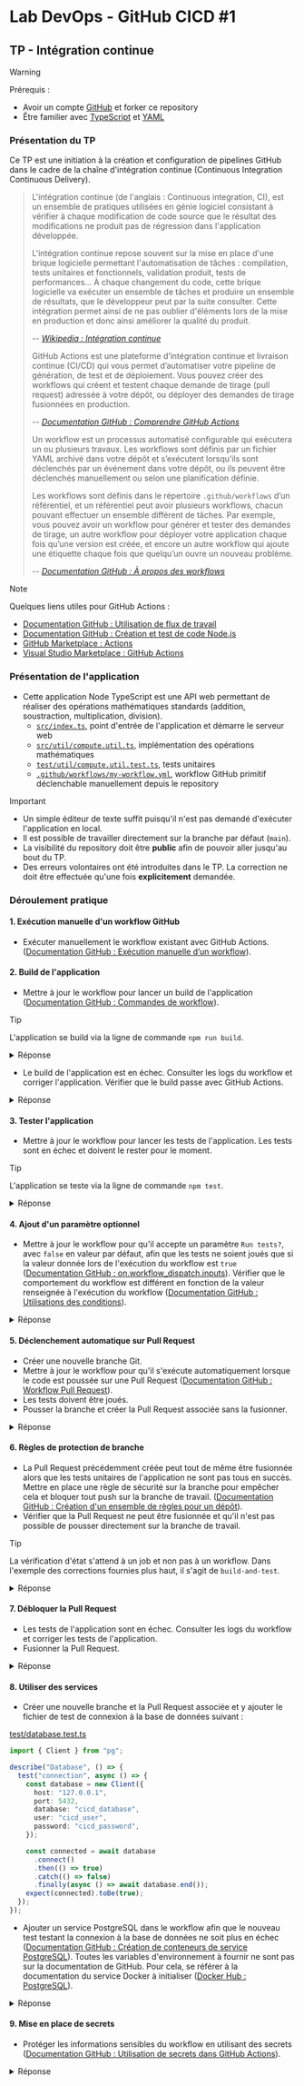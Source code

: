 # Lab DevOps - GitHub CICD #1

## TP - Intégration continue

> [!WARNING]
> Prérequis :
>
> - Avoir un compte [GitHub](https://github.com/) et forker ce repository
> - Être familier avec [TypeScript](https://www.typescriptlang.org/) et [YAML](https://yaml.org/)

### Présentation du TP

Ce TP est une initiation à la création et configuration de pipelines GitHub dans le cadre de la chaîne d'intégration continue (Continuous Integration Continuous Delivery).

> L'intégration continue (de l'anglais : Continuous integration, CI), est un ensemble de pratiques utilisées en génie logiciel consistant à vérifier à chaque modification de code source que le résultat des modifications ne produit pas de régression dans l'application développée.
>
> L'intégration continue repose souvent sur la mise en place d'une brique logicielle permettant l'automatisation de tâches : compilation, tests unitaires et fonctionnels, validation produit, tests de performances… À chaque changement du code, cette brique logicielle va exécuter un ensemble de tâches et produire un ensemble de résultats, que le développeur peut par la suite consulter. Cette intégration permet ainsi de ne pas oublier d'éléments lors de la mise en production et donc ainsi améliorer la qualité du produit.
>
> -- <cite>[Wikipedia : Intégration continue](https://fr.wikipedia.org/wiki/Int%C3%A9gration_continue)</cite>
>
> GitHub Actions est une plateforme d’intégration continue et livraison continue (CI/CD) qui vous permet d’automatiser votre pipeline de génération, de test et de déploiement. Vous pouvez créer des workflows qui créent et testent chaque demande de tirage (pull request) adressée à votre dépôt, ou déployer des demandes de tirage fusionnées en production.
>
> -- <cite>[Documentation GitHub : Comprendre GitHub Actions](https://docs.github.com/fr/actions/learn-github-actions/understanding-github-actions#vue-densemble)</cite>
>
> Un workflow est un processus automatisé configurable qui exécutera un ou plusieurs travaux. Les workflows sont définis par un fichier YAML archivé dans votre dépôt et s’exécutent lorsqu’ils sont déclenchés par un événement dans votre dépôt, ou ils peuvent être déclenchés manuellement ou selon une planification définie.
>
> Les workflows sont définis dans le répertoire `.github/workflows` d’un référentiel, et un référentiel peut avoir plusieurs workflows, chacun pouvant effectuer un ensemble différent de tâches. Par exemple, vous pouvez avoir un workflow pour générer et tester des demandes de tirage, un autre workflow pour déployer votre application chaque fois qu’une version est créée, et encore un autre workflow qui ajoute une étiquette chaque fois que quelqu’un ouvre un nouveau problème.
>
> -- <cite>[Documentation GitHub : À propos des workflows](https://docs.github.com/fr/actions/using-workflows/about-workflows#about-workflows)</cite>

> [!NOTE]
> Quelques liens utiles pour GitHub Actions :
>
> - [Documentation GitHub : Utilisation de flux de travail](https://docs.github.com/en/actions/using-workflows)
> - [Documentation GitHub : Création et test de code Node.js](https://docs.github.com/en/actions/automating-builds-and-tests/building-and-testing-nodejs)
> - [GitHub Marketplace : Actions](https://github.com/marketplace?type=actions)
> - [Visual Studio Marketplace : GitHub Actions](https://marketplace.visualstudio.com/items?itemName=GitHub.vscode-github-actions)

### Présentation de l'application

- Cette application Node TypeScript est une API web permettant de réaliser des opérations mathématiques standards (addition, soustraction, multiplication, division).
  - [`src/index.ts`](src/index.ts), point d'entrée de l'application et démarre le serveur web
  - [`src/util/compute.util.ts`](src/util/compute.util.ts), implémentation des opérations mathématiques
  - [`test/util/compute.util.test.ts`](test/util/compute.util.test.ts), tests unitaires
  - [`.github/workflows/my-workflow.yml`](.github/workflows/my-workflow.yml), workflow GitHub primitif déclenchable manuellement depuis le repository

> [!IMPORTANT]
>
> - Un simple éditeur de texte suffit puisqu'il n'est pas demandé d'exécuter l'application en local.
> - Il est possible de travailler directement sur la branche par défaut (`main`).
> - La visibilité du repository doit être **public** afin de pouvoir aller jusqu'au bout du TP.
> - Des erreurs volontaires ont été introduites dans le TP. La correction ne doit être effectuée qu'une fois **explicitement** demandée.

### Déroulement pratique

#### 1. Exécution manuelle d'un workflow GitHub

- Exécuter manuellement le workflow existant avec GitHub Actions. ([Documentation GitHub : Exécution manuelle d’un workflow](https://docs.github.com/fr/actions/using-workflows/manually-running-a-workflow)).

#### 2. Build de l'application

- Mettre à jour le workflow pour lancer un build de l'application ([Documentation GitHub : Commandes de workflow](https://docs.github.com/fr/actions/using-workflows/workflow-commands-for-github-actions)).

> [!TIP]
> L'application se build via la ligne de commande `npm run build`.

<details>
<summary>Réponse</summary>
<b>my-workflow.yml</b>

```yaml
name: Manual build
on:
  workflow_dispatch:

jobs:
  build:
    runs-on: ubuntu-latest

    steps:
      - name: Checkout repository
        uses: actions/checkout@v4

      - name: Set up Node.js
        uses: actions/setup-node@v4
        with:
          node-version: "16"

      - name: Install dependencies
        run: npm install

      - name: Build application
        run: npm run build
```

</details>

- Le build de l'application est en échec. Consulter les logs du workflow et corriger l'application. Vérifier que le build passe avec GitHub Actions.

<details>
<summary>Réponse</summary>
<b>index.ts</b>

```ts
...
app.get("/minus/:a/:b", (request: Request, response: Response) => {
  ...
  const b = parseInt(request.params.b);
  ...
});
...
```

</details>

#### 3. Tester l'application

- Mettre à jour le workflow pour lancer les tests de l'application. Les tests sont en échec et doivent le rester pour le moment.

> [!TIP]
> L'application se teste via la ligne de commande `npm test`.

<details>
<summary>Réponse</summary>
<b>my-workflow.yml</b>

```yaml
name: Manual build & test
on:
  workflow_dispatch:

jobs:
  build-and-test:
    runs-on: ubuntu-latest

    steps:
      - name: Checkout repository
        uses: actions/checkout@v4

      - name: Set up Node.js
        uses: actions/setup-node@v4
        with:
          node-version: "16"

      - name: Install dependencies
        run: npm install

      - name: Build application
        run: npm run build

      - name: Test application
        run: npm test
```

</details>

#### 4. Ajout d'un paramètre optionnel

- Mettre à jour le workflow pour qu'il accepte un paramètre `Run tests?`, avec `false` en valeur par défaut, afin que les tests ne soient joués que si la valeur donnée lors de l'exécution du workflow est `true` ([Documentation GitHub : on.workflow_dispatch.inputs](https://docs.github.com/fr/enterprise-cloud@latest/actions/using-workflows/workflow-syntax-for-github-actions#onworkflow_dispatchinputs)). Vérifier que le comportement du workflow est différent en fonction de la valeur renseignée à l'exécution du workflow ([Documentation GitHub : Utilisations des conditions](https://docs.github.com/fr/actions/using-jobs/using-conditions-to-control-job-execution)).

<details>
<summary>Réponse</summary>
<b>my-workflow.yml</b>

```yaml
name: Manual build & test
on:
  workflow_dispatch:
    inputs:
      run-tests:
        description: "Run tests?"
        required: true
        default: "false"

jobs:
  build-and-test:
    runs-on: ubuntu-latest

    steps:
      - name: Checkout repository
        uses: actions/checkout@v4

      - name: Set up Node.js
        uses: actions/setup-node@v4
        with:
          node-version: "16"

      - name: Install dependencies
        run: npm install

      - name: Build application
        run: npm run build

      - name: Test application
        if: ${{ github.event.inputs.run-tests == 'true' }}
        run: npm test
```

</details>

#### 5. Déclenchement automatique sur Pull Request

- Créer une nouvelle branche Git.
- Mettre à jour le workflow pour qu'il s'exécute automatiquement lorsque le code est poussée sur une Pull Request ([Documentation GitHub : Workflow Pull Request](https://docs.github.com/fr/actions/using-workflows/events-that-trigger-workflows#pull_request)).
- Les tests doivent être joués.
- Pousser la branche et créer la Pull Request associée sans la fusionner.

<details>
<summary>Réponse</summary>
<b>my-workflow.yml</b>

```yaml
name: Manual or PR build & test
on:
  workflow_dispatch:
    inputs:
      run-tests:
        description: "Run tests?"
        required: true
        default: "false"
  pull_request:
    types: [opened, synchronize, reopened]

jobs:
  build-and-test:
    runs-on: ubuntu-latest

    steps:
      - name: Checkout repository
        uses: actions/checkout@v4

      - name: Set up Node.js
        uses: actions/setup-node@v4
        with:
          node-version: "16"

      - name: Install dependencies
        run: npm install

      - name: Build application
        run: npm run build

      - name: Test application
        if: ${{ github.event.inputs.run-tests == 'true' || github.event_name == 'pull_request' }}
        run: npm test
```

</details>

#### 6. Règles de protection de branche

- La Pull Request précédemment créée peut tout de même être fusionnée alors que les tests unitaires de l'application ne sont pas tous en succès. Mettre en place une règle de sécurité sur la branche pour empêcher cela et bloquer tout push sur la branche de travail. ([Documentation GitHub : Création d'un ensemble de règles pour un dépôt](https://docs.github.com/fr/repositories/configuring-branches-and-merges-in-your-repository/managing-rulesets/creating-rulesets-for-a-repository)).
- Vérifier que la Pull Request ne peut être fusionnée et qu'il n'est pas possible de pousser directement sur la branche de travail.

> [!TIP]
> La vérification d'état s'attend à un job et non pas à un workflow. Dans l'exemple des corrections fournies plus haut, il s'agit de `build-and-test`.

<details>
<summary>Réponse</summary>

- Aller dans **Settings > Rules > Rulesets**.
- Cliquer sur **New ruleset > New branch ruleset**.
- Nommer la règle et la rendre active.
- Définir la branche sur laquelle les Pull Requests seront fusionnées.
- Cocher **Require a pull request before merging**.
- Cocher **Require status checks to pass**.
  - Afficher les paramètres additionnels et ajouter la vérification à effectuer.
- Cliquer sur le bouton **Create** tout en bas.
</details>

#### 7. Débloquer la Pull Request

- Les tests de l'application sont en échec. Consulter les logs du workflow et corriger les tests de l'application.
- Fusionner la Pull Request.

<details>
<summary>Réponse</summary>
<b>compute.util.ts</b>

```ts
static minus(a: number, b: number): number {
  return a - b;
}
```

</details>

#### 8. Utiliser des services

- Créer une nouvelle branche et la Pull Request associée et y ajouter le fichier de test de connexion à la base de données suivant :

[test/database.test.ts](test/database.test.ts)

```ts
import { Client } from "pg";

describe("Database", () => {
  test("connection", async () => {
    const database = new Client({
      host: "127.0.0.1",
      port: 5432,
      database: "cicd_database",
      user: "cicd_user",
      password: "cicd_password",
    });

    const connected = await database
      .connect()
      .then(() => true)
      .catch(() => false)
      .finally(async () => await database.end());
    expect(connected).toBe(true);
  });
});
```

- Ajouter un service PostgreSQL dans le workflow afin que le nouveau test testant la connexion à la base de données ne soit plus en échec ([Documentation GitHub : Création de conteneurs de service PostgreSQL](https://docs.github.com/fr/actions/using-containerized-services/creating-postgresql-service-containers)). Toutes les variables d'environnement à fournir ne sont pas sur la documentation de GitHub. Pour cela, se référer à la documentation du service Docker à initialiser ([Docker Hub : PostgreSQL](https://hub.docker.com/_/postgres)).

<details>
<summary>Réponse</summary>
<b>my-workflow.yml</b>

```yaml
...
jobs:
  build-and-test:
    runs-on: ubuntu-latest
    services:
      postgres:
        image: postgres:latest
        env:
          POSTGRES_DB: "cicd_database"
          POSTGRES_USER: "cicd_user"
          POSTGRES_PASSWORD: "cicd_password"
        ports:
          - 5432:5432
        options: >-
          --health-cmd pg_isready
          --health-interval 10s
          --health-timeout 5s
          --health-retries 5
    ...
```

</details>

#### 9. Mise en place de secrets

- Protéger les informations sensibles du workflow en utilisant des secrets ([Documentation GitHub : Utilisation de secrets dans GitHub Actions](https://docs.github.com/fr/actions/security-guides/using-secrets-in-github-actions)).

<details>
<summary>Réponse</summary>
<b>my-workflow.yml</b>

```yaml
---
POSTGRES_DB: ${{ secrets.CICD_POSTGRES_DB }}
POSTGRES_USER: ${{ secrets.CICD_POSTGRES_USER }}
POSTGRES_PASSWORD: ${{ secrets.CICD_POSTGRES_PASSWORD }}
```

- Aller dans **Settings > Secrets and variables > Actions**.
- Cliquer sur **New repository secret**.
- Saisir successivement les 3 secrets :
  - **CICD_POSTGRES_DB** : `cicd_database`
  - **CICD_POSTGRES_USER** : `cicd_user`
  - **CICD_POSTGRES_PASSWORD** : `cicd_password`

</details>
